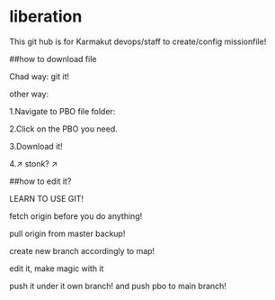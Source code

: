 # liberation
This git hub is for Karmakut devops/staff to create/config missionfile!

##how to download file

Chad way: git it!

other way:

1.Navigate to PBO file folder: 

2.Click on the PBO you need.

3.Download it!

4.↗️ stonk? ↗️

##how to edit it? 

LEARN TO USE GIT!

fetch origin before you do anything!

pull origin from master backup! 

create new branch accordingly to map!

edit it, make magic with it

push it under it own branch! and push pbo to main branch!
